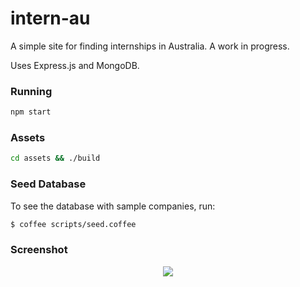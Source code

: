 # intern-au

A simple site for finding internships in Australia. A work in progress.

Uses Express.js and MongoDB.

### Running

```bash
npm start
```

### Assets

```bash
cd assets && ./build
```

### Seed Database

To see the database with sample companies, run:

```bash
$ coffee scripts/seed.coffee
```

### Screenshot

<p align="center">
  <img src="https://i.imgur.com/2QsfeoT.png">
</p>
